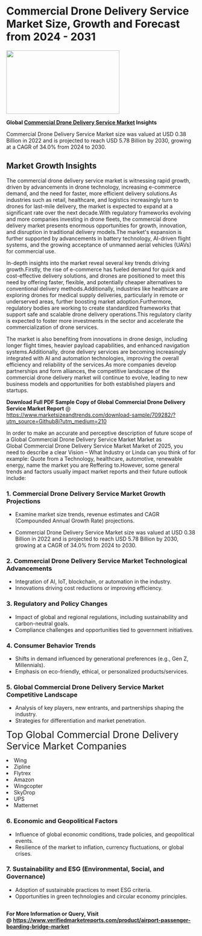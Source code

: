 <H1>Commercial Drone Delivery Service Market Size, Growth and Forecast from 2024 - 2031</H1><img class="aligncenter size-medium wp-image-584254" src="https://thirdeyenews.in/wp-content/uploads/2024/09/Global-Market-Research-300x168.jpeg" alt="" width="300" height="168" /><p><strong>Global&nbsp;<a href="https://www.marketsizeandtrends.com/download-sample/709282/?utm_source=Github8j?utm_medium=210">Commercial Drone Delivery Service Market</a> Insights</strong></p><p>Commercial Drone Delivery Service Market size was valued at USD 0.38 Billion in 2022 and is projected to reach USD 5.78 Billion by 2030, growing at a CAGR of 34.0% from 2024 to 2030.</p><p><h2>Market Growth Insights</h2> <p>The commercial drone delivery service market is witnessing rapid growth, driven by advancements in drone technology, increasing e-commerce demand, and the need for faster, more efficient delivery solutions.As industries such as retail, healthcare, and logistics increasingly turn to drones for last-mile delivery, the market is expected to expand at a significant rate over the next decade.With regulatory frameworks evolving and more companies investing in drone fleets, the commercial drone delivery market presents enormous opportunities for growth, innovation, and disruption in traditional delivery models.The market's expansion is further supported by advancements in battery technology, AI-driven flight systems, and the growing acceptance of unmanned aerial vehicles (UAVs) for commercial use.</p> <p>In-depth insights into the market reveal several key trends driving growth.Firstly, the rise of e-commerce has fueled demand for quick and cost-effective delivery solutions, and drones are positioned to meet this need by offering faster, flexible, and potentially cheaper alternatives to conventional delivery methods.Additionally, industries like healthcare are exploring drones for medical supply deliveries, particularly in remote or underserved areas, further boosting market adoption.Furthermore, regulatory bodies are working to create standardized frameworks that support safe and scalable drone delivery operations.This regulatory clarity is expected to foster more investments in the sector and accelerate the commercialization of drone services.</p> <p>The market is also benefiting from innovations in drone design, including longer flight times, heavier payload capabilities, and enhanced navigation systems.Additionally, drone delivery services are becoming increasingly integrated with AI and automation technologies, improving the overall efficiency and reliability of the services.As more companies develop partnerships and form alliances, the competitive landscape of the commercial drone delivery market will continue to evolve, leading to new business models and opportunities for both established players and startups.</p> <p><span class=""><strong>Download Full PDF Sample Copy of Global Commercial Drone Delivery Service Market Report</strong> @ <a href="https://www.marketsizeandtrends.com/download-sample/709282/?utm_source=Github8j?utm_medium=210" target="_blank">https://www.marketsizeandtrends.com/download-sample/709282/?utm_source=Github8j?utm_medium=210</a></span></p><p>In order to make an accurate and perceptive description of future scope of a Global&nbsp;Commercial Drone Delivery Service Market Market as Global&nbsp;Commercial Drone Delivery Service Market Market of 2025, you need to describe a clear Vision &ndash; What Industry or Linda can you think of for example: Quote from a Technology, healthcare, automotive, renewable energy, name the market you are Reffering to.However, some general trends and factors usually impact market reports and their future outlook include:</p><h3>1.&nbsp;<strong>Commercial Drone Delivery Service Market Growth Projections</strong></h3><ul><li>Examine market size trends, revenue estimates and CAGR (Compounded Annual Growth Rate) projections.</li><li><p>Commercial Drone Delivery Service Market size was valued at USD 0.38 Billion in 2022 and is projected to reach USD 5.78 Billion by 2030, growing at a CAGR of 34.0% from 2024 to 2030.</p></li></ul><h3>2.&nbsp;<strong>Commercial Drone Delivery Service Market Technological Advancements</strong></h3><ul><li>Integration of AI, IoT, blockchain, or automation in the industry.</li><li>Innovations driving cost reductions or improving efficiency.</li></ul><h3>3.&nbsp;<strong>Regulatory and Policy Changes</strong></h3><ul><li>Impact of global and regional regulations, including sustainability and carbon-neutral goals.</li><li>Compliance challenges and opportunities tied to government initiatives.</li></ul><h3>4.&nbsp;<strong>Consumer Behavior Trends</strong></h3><ul><li>Shifts in demand influenced by generational preferences (e.g., Gen Z, Millennials).</li><li>Emphasis on eco-friendly, ethical, or personalized products/services.</li></ul><h3>5.&nbsp;<strong>Global Commercial Drone Delivery Service Market Competitive Landscape</strong></h3><ul><li>Analysis of key players, new entrants, and partnerships shaping the industry.</li><li>Strategies for differentiation and market penetration.</li></ul><p data-pm-slice="1 1 []"><span style="color: inherit; font-family: inherit; font-size: 25px;">Top Global Commercial Drone Delivery Service Market Companies</span></p><div class="" data-test-id=""><p><li>Wing</li><li> Zipline</li><li> Flytrex</li><li> Amazon</li><li> Wingcopter</li><li> SkyDrop</li><li> UPS</li><li> Matternet</li></p></div><h3>6.&nbsp;<strong>Economic and Geopolitical Factors</strong></h3><ul><li>Influence of global economic conditions, trade policies, and geopolitical events.</li><li>Resilience of the market to inflation, currency fluctuations, or global crises.</li></ul><h3>7.&nbsp;<strong>Sustainability and ESG (Environmental, Social, and Governance)</strong></h3><ul><li>Adoption of sustainable practices to meet ESG criteria.</li><li>Opportunities in green technologies and circular economy principles.</li></ul><h2><strong style="font-size: 14px;">For More Information or Query, Visit @&nbsp;</strong><a style="background-color: #ffffff; font-size: 14px;" href="https://www.marketsizeandtrends.com/report/commercial-drone-delivery-service-market/" target="_blank">https://www.verifiedmarketreports.com/product/airport-passenger-boarding-bridge-market</a></h2>